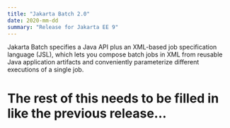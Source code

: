 ```yaml
---
title: "Jakarta Batch 2.0"
date: 2020-mm-dd
summary: "Release for Jakarta EE 9"
---
```

Jakarta Batch specifies a Java API plus an XML-based job specification language (JSL), which lets you compose batch jobs in XML from reusable Java application artifacts and conveniently parameterize different executions of a single job.

# The rest of this needs to be filled in like the previous release...
